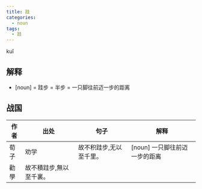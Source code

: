 ```yaml
---
title: 跬
categories:
  - noun
tags:
  - 跬
---
```

kuǐ
<!-- more -->

## 解释
* [noun] = 跬步 = 半步 = 一只脚往前迈一步的距离

## 战国

作者|出处|句子|解释
---|---|---|---
荀子|劝学|故不积跬步,无以至千里。| [noun] 一只脚往前迈一步的距离
  |勸學|故不積跬步,無以至千裏。|
